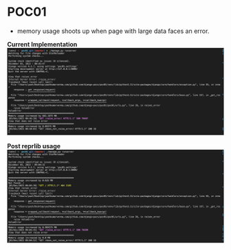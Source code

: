 # POC01
- memory usage shoots up when page with large data faces an error.

**Current Implementation**
![](2023-12-03-14-18-23.png)


**Post reprlib usage**
![](2023-12-03-14-35-23.png)
